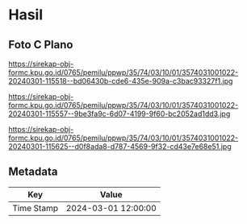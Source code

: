 # Hasil

## Foto C Plano

https://sirekap-obj-formc.kpu.go.id/0765/pemilu/ppwp/35/74/03/10/01/3574031001022-20240301-115518--bd06430b-cde6-435e-909a-c3bac93327f1.jpg

https://sirekap-obj-formc.kpu.go.id/0765/pemilu/ppwp/35/74/03/10/01/3574031001022-20240301-115557--9be3fa9c-6d07-4199-9f60-bc2052ad1dd3.jpg

https://sirekap-obj-formc.kpu.go.id/0765/pemilu/ppwp/35/74/03/10/01/3574031001022-20240301-115625--d0f8ada8-d787-4569-9f32-cd43e7e68e51.jpg


## Metadata

| Key        | Value               |
| ---------- | ------------------- |
| Time Stamp | 2024-03-01 12:00:00 |



